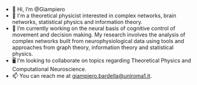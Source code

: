 - 👋 Hi, I’m @Giampiero
- 👀 I'm a theoretical physicist interested in complex networks, brain networks, statistical physics and information theory. 
- 🧠 I’m currently working on the neural basis of cognitive control of movement and decision making. My research involves the analysis of complex networks built from 
      neurophysiological data using tools and approaches from graph theory, information theory and statistical physics.
- 🖥️ I’m looking to collaborate on topics regarding Theoretical Physics and Computational Neuroscience.
- 📫 You can reach me at giampiero.bardella@uniroma1.it.

<!---
GiampieroBardella/GiampieroBardella is a ✨ special ✨ repository because its `README.md` (this file) appears on your GitHub profile.
You can click the Preview link to take a look at your changes.
--->
